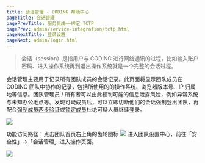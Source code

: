 ```yaml
---
title: 会话管理 - CODING 帮助中心
pageTitle: 会话管理
pagePrevTitle: 服务集成——绑定 TCTP
pagePrev: admin/service-integration/tctp.html
pageNextTitle: 登录设置
pageNext: admin/login.html
---
```


> 会话（session）是指用户与 CODING 进行网络通讯的过程，比如输入账户密码、进入操作系统再到退出操作系统就是一个完整的会话过程。

会话管理主要用于记录所有团队成员的会话记录。此页面将显示团队成员在 CODING 团队中协作的记录，包括所使用的的操作系统、浏览器版本号、IP 归属地等信息。团队管理员 / 所有者可以由此预判可能的信息泄露风险，例如异常系统与未知办公地点等。发现可疑成员后，可以立即切断他们的会话强制登出团队，再配合[强制成员两步验证](/docs/member/personal-account/authenticator.html)或[锁定成员](/docs/admin/member/members.html#lock)杜绝可疑人员继续登录。

![](https://help-assets.codehub.cn/enterprise/20211227141741.png)

功能访问路径：点击团队首页右上角的齿轮图标 <img src ="https://help-assets.codehub.cn/enterprise/20210928153255.png" style ="margin:0"> 进入团队设置中心，前往「安全性」→「会话管理」进入操作页面。

![](https://help-assets.codehub.cn/enterprise/20211227143128.png)

